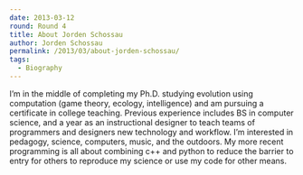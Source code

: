 ```yaml
---
date: 2013-03-12
round: Round 4
title: About Jorden Schossau
author: Jorden Schossau
permalink: /2013/03/about-jorden-schossau/
tags:
  - Biography
---
```

I&#8217;m in the middle of completing my Ph.D. studying evolution using computation (game theory, ecology, intelligence) and am pursuing a certificate in college teaching. Previous experience includes BS in computer science, and a year as an instructional designer to teach teams of programmers and designers new technology and workflow. I&#8217;m interested in pedagogy, science, computers, music, and the outdoors. My more recent programming is all about combining c++ and python to reduce the barrier to entry for others to reproduce my science or use my code for other means.
